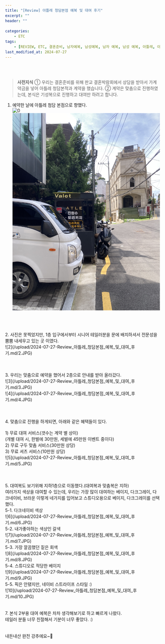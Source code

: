```yaml
---
title: "[Review] 아틀레 청담본점 예복 및 대여 후기"
excerpt: ""
header: ""

categories:
    - ETC
tags:
    - [REVIEW, ETC, 결혼준비, 남자예복, 남성예복, 남자 예복, 남성 예복, 아틀레, 아틀레 청담, 아틀레 예복, 아틀레 예복 청담본점, 아틀레 청담본점, ATLE 예복, ATLE 청담본점]
last_modified_at: 2024-07-27
---
```

<br><br>

> **사전지식**
> ① 우리는 결혼준비를 위해 판교 결혼박람회에서 상담을 받아서 가계약금을 넣어 아틀레 청담본적과 계약을 했습니다.
> ② 계약은 맞춤으로 진행하였는데, 본식은 기성복으로 진행하고 대여만 하려고 합니다.


1. 예약한 날에 아틀레 첨담 본점으로 향했다.<br>
![0](/upload/2024-07-27-Review_아틀레_청담본점_예복_및_대여_후기.md/0.JPG)<br>
![1](/upload/2024-07-27-Review_아틀레_청담본점_예복_및_대여_후기.md/1.JPG)<br>
<br>
<br>
<br>
2. 사진은 못찍었지만, 1층 입구에서부터 시니어 테일러분을 문에 배치하셔서 전문성을 뿜뿜 내세우고 있는 곳 이였다.<br>
![2](/upload/2024-07-27-Review_아틀레_청담본점_예복_및_대여_후기.md/2.JPG)<br>
<br>
<br>
<br>
3. 우리는 맞춤으로 예약을 했어서 2층으로 안내를 받아 올라갔다.<br>
![3](/upload/2024-07-27-Review_아틀레_청담본점_예복_및_대여_후기.md/3.JPG)<br>
![4](/upload/2024-07-27-Review_아틀레_청담본점_예복_및_대여_후기.md/4.JPG)<br>
<br>
<br>
<br>
4. 맞춤으로 진행을 하게되면, 아래와 같은 혜택들이 있다.<br>
<br>
1) 무료 대여 서비스(갯수는 계약 별 상이)<br>
(개별 대여 시, 한벌에 30만원, 세벌에 45만원 이벤트 중이다)<br>
2) 무료 구두 맞춤 서비스(30만원 상당)<br>
3) 무료 셔츠 서비스(10만원 상당)<br>
![5](/upload/2024-07-27-Review_아틀레_청담본점_예복_및_대여_후기.md/5.JPG)<br>
<br>
<br>
<br>
5. 대여복도 보기위해 지하1층으로 이동했다.(대여복과 맞춤복은 지하)<br>
여러가지 색상을 대여할 수 있는데, 우리는 가장 많이 대여하는 베이지, 다크그레이, 다크네이비, 브라운 이렇게 네가지를 입어보고 스튜디오용으로 베이지, 다크그레이를 선택했다.<br>
5-1. 다크네이비 색상<br>
![6](/upload/2024-07-27-Review_아틀레_청담본점_예복_및_대여_후기.md/6.JPG)<br>
5-2. 내가좋아하는 색상인 갈색 <br>
![7](/upload/2024-07-27-Review_아틀레_청담본점_예복_및_대여_후기.md/7.JPG)<br>
5-3. 가장 깔끔했던 짙은 회색 <br>
![8](/upload/2024-07-27-Review_아틀레_청담본점_예복_및_대여_후기.md/8.JPG)<br>
5-4. 스튜디오로 적당한 베이지 <br>
![9](/upload/2024-07-27-Review_아틀레_청담본점_예복_및_대여_후기.md/9.JPG)<br>
5-5. 픽은 안됐지만, 네이비 스트라이프 스타일 :)<br>
![10](/upload/2024-07-27-Review_아틀레_청담본점_예복_및_대여_후기.md/10.JPG)<br>
<br>
<br>
7. 본식 2부용 대여 예복은 차차 생각해보기로 하고 빠르게 나왔다.<br>
테일러 분들 너무 친절해서 기분이 너무 좋았다. :)<br>
<br>
<br>
내돈내산 완전 강추에요~🤗<br>

